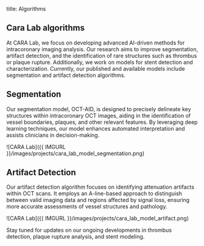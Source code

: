 title: Algorithms

## Cara Lab algorithms

At CARA Lab, we focus on developing advanced AI-driven methods for intracoronary imaging analysis. Our research aims to improve segmentation, artifact detection, and the identification of rare structures such as thrombus or plaque rupture. Additionally, we work on models for stent detection and characterization. Currently, our published and available models include segmentation and artifact detection algorithms.

## Segmentation

Our segmentation model, OCT-AID, is designed to precisely delineate key structures within intracoronary OCT images, aiding in the identification of vessel boundaries, plaques, and other relevant features. By leveraging deep learning techniques, our model enhances automated interpretation and assists clinicians in decision-making.

![CARA Lab]({{ IMGURL }}/images/projects/cara_lab_model_segmentation.png) 

## Artifact Detection

Our artifact detection algorithm focuses on identifying attenuation artifacts within OCT scans. It employs an A-line-based approach to distinguish between valid imaging data and regions affected by signal loss, ensuring more accurate assessments of vessel structures and pathology.

![CARA Lab]({{ IMGURL }}/images/projects/cara_lab_model_artifact.png) 

Stay tuned for updates on our ongoing developments in thrombus detection, plaque rupture analysis, and stent modeling.
